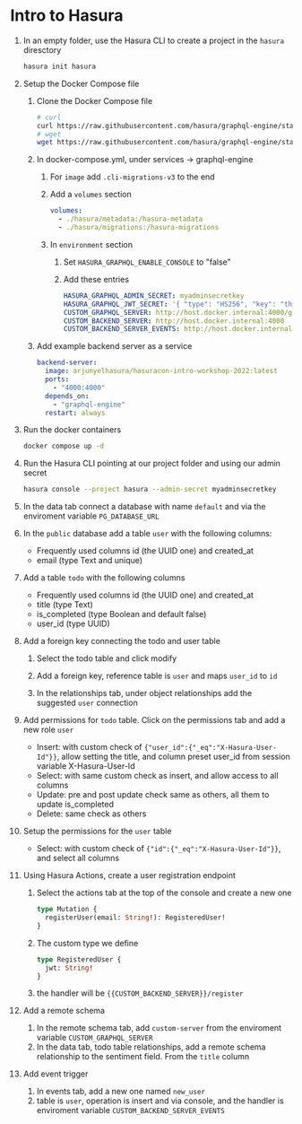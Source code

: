 # Intro to Hasura

1. In an empty folder, use the Hasura CLI to create a project in the `hasura` diresctory

   ```bash
   hasura init hasura
   ```

1. Setup the Docker Compose file

   1. Clone the Docker Compose file

      ```bash
      # curl
      curl https://raw.githubusercontent.com/hasura/graphql-engine/stable/install-manifests/docker-compose/docker-compose.yaml -o docker-compose.yml
      # wget
      wget https://raw.githubusercontent.com/hasura/graphql-engine/stable/install-manifests/docker-compose/docker-compose.yaml
      ```

   1. In docker-compose.yml, under services -> graphql-engine

      1. For `image` add `.cli-migrations-v3` to the end

      1. Add a `volumes` section

         ```yaml
         volumes:
           - ./hasura/metadata:/hasura-metadata
           - ./hasura/migrations:/hasura-migrations
         ```

      1. In `environment` section

         1. Set `HASURA_GRAPHQL_ENABLE_CONSOLE` to "false"

         1. Add these entries

            ```yaml
            HASURA_GRAPHQL_ADMIN_SECRET: myadminsecretkey
            HASURA_GRAPHQL_JWT_SECRET: '{ "type": "HS256", "key": "this-is-a-generic-HS256-secret-key-and-you-should-really-change-it" }'
            CUSTOM_GRAPHQL_SERVER: http://host.docker.internal:4000/graphql
            CUSTOM_BACKEND_SERVER: http://host.docker.internal:4000
            CUSTOM_BACKEND_SERVER_EVENTS: http://host.docker.internal:4000/events
            ```

   1. Add example backend server as a service

      ```yaml
      backend-server:
        image: arjunyelhasura/hasuracon-intro-workshop-2022:latest
        ports:
          - "4000:4000"
        depends_on:
          - "graphql-engine"
        restart: always
      ```

1. Run the docker containers

   ```bash
   docker compose up -d
   ```

1. Run the Hasura CLI pointing at our project folder and using our admin secret

   ```bash
   hasura console --project hasura --admin-secret myadminsecretkey
   ```

1. In the data tab connect a database with name `default` and via the enviroment variable `PG_DATABASE_URL`

1. In the `public` database add a table `user` with the following columns:

   - Frequently used columns id (the UUID one) and created_at
   - email (type Text and unique)

1. Add a table `todo` with the following columns

   - Frequently used columns id (the UUID one) and created_at
   - title (type Text)
   - is_completed (type Boolean and default false)
   - user_id (type UUID)

1. Add a foreign key connecting the todo and user table

   1. Select the todo table and click modify

   1. Add a foreign key, reference table is `user` and maps `user_id` to `id`

   1. In the relationships tab, under object relationships add the suggested `user` connection

1. Add permissions for `todo` table. Click on the permissions tab and add a new role `user`

   - Insert: with custom check of `{"user_id":{"_eq":"X-Hasura-User-Id"}}`, allow setting the title, and column preset user_id from session variable X-Hasura-User-Id
   - Select: with same custom check as insert, and allow access to all columns
   - Update: pre and post update check same as others, all them to update is_completed
   - Delete: same check as others

1. Setup the permissions for the `user` table

   - Select: with custom check of `{"id":{"_eq":"X-Hasura-User-Id"}}`, and select all columns

1. Using Hasura Actions, create a user registration endpoint

   1. Select the actions tab at the top of the console and create a new one

      ```graphql
      type Mutation {
        registerUser(email: String!): RegisteredUser!
      }
      ```

   1. The custom type we define

      ```graphql
      type RegisteredUser {
        jwt: String!
      }
      ```

   1. the handler will be `{{CUSTOM_BACKEND_SERVER}}/register`

1. Add a remote schema

   1. In the remote schema tab, add `custom-server` from the enviroment variable `CUSTOM_GRAPHQL_SERVER`
   1. In the data tab, todo table relationships, add a remote schema relationship to the sentiment field. From the `title` column

1. Add event trigger

   1. In events tab, add a new one named `new_user`
   1. table is `user`, operation is insert and via console, and the handler is enviroment variable `CUSTOM_BACKEND_SERVER_EVENTS`
